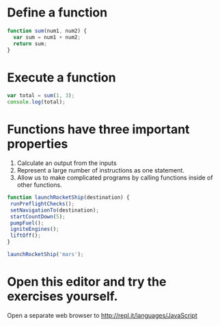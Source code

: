 # Define a function
```javascript
function sum(num1, num2) {
  var sum = num1 + num2;
  return sum;
}
```

# Execute a function
```javascript
var total = sum(1, 3);
console.log(total);
```

# Functions have three important properties
1. Calculate an output from the inputs
2. Represent a large number of instructions as one statement.
3. Allow us to make complicated programs by calling functions inside of other functions.

 ```javascript
function launchRocketShip(destination) {
  runPreflightChecks();
  setNavigationTo(destination);
  startCountDown(5);
  pumpFuel();
  igniteEngines();
  liftOff();
}

launchRocketShip('mars');
```

# Open this editor and try the exercises yourself.
Open a separate web browser to http://repl.it/languages/JavaScript